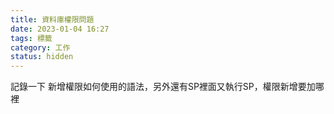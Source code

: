 ```yaml
---
title: 資料庫權限問題
date: 2023-01-04 16:27
tags: 標籤
category: 工作
status: hidden
---
```



記錄一下 新增權限如何使用的語法，另外還有SP裡面又執行SP，權限新增要加哪裡